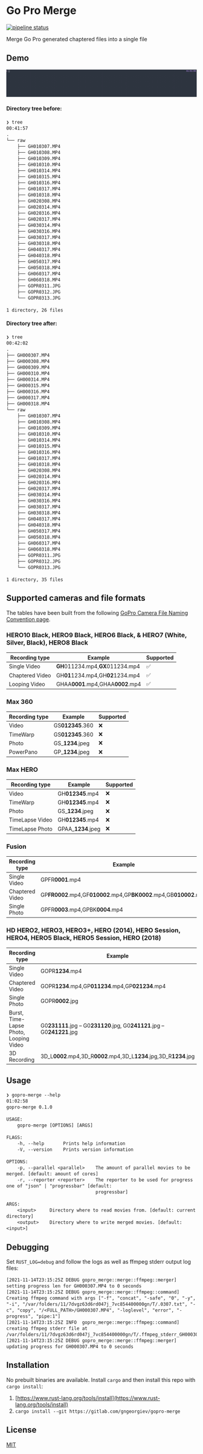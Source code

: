 # Go Pro Merge

[![pipeline status](https://gitlab.com/gngeorgiev/gopro-merge/badges/master/pipeline.svg)](https://gitlab.com/gngeorgiev/gopro-merge/-/commits/master)

Merge Go Pro generated chaptered files into a single file

## Demo

![Demo](./resources/screencap.gif)

#### Directory tree before:

```shell
❯ tree                                                                                                                                                00:41:57
.
└── raw
    ├── GH010307.MP4
    ├── GH010308.MP4
    ├── GH010309.MP4
    ├── GH010310.MP4
    ├── GH010314.MP4
    ├── GH010315.MP4
    ├── GH010316.MP4
    ├── GH010317.MP4
    ├── GH010318.MP4
    ├── GH020308.MP4
    ├── GH020314.MP4
    ├── GH020316.MP4
    ├── GH020317.MP4
    ├── GH030314.MP4
    ├── GH030316.MP4
    ├── GH030317.MP4
    ├── GH030318.MP4
    ├── GH040317.MP4
    ├── GH040318.MP4
    ├── GH050317.MP4
    ├── GH050318.MP4
    ├── GH060317.MP4
    ├── GH060318.MP4
    ├── GOPR0311.JPG
    ├── GOPR0312.JPG
    └── GOPR0313.JPG

1 directory, 26 files
```

#### Directory tree after:

```shell
❯ tree                                                                                                                                                00:42:02
.
├── GH000307.MP4
├── GH000308.MP4
├── GH000309.MP4
├── GH000310.MP4
├── GH000314.MP4
├── GH000315.MP4
├── GH000316.MP4
├── GH000317.MP4
├── GH000318.MP4
└── raw
    ├── GH010307.MP4
    ├── GH010308.MP4
    ├── GH010309.MP4
    ├── GH010310.MP4
    ├── GH010314.MP4
    ├── GH010315.MP4
    ├── GH010316.MP4
    ├── GH010317.MP4
    ├── GH010318.MP4
    ├── GH020308.MP4
    ├── GH020314.MP4
    ├── GH020316.MP4
    ├── GH020317.MP4
    ├── GH030314.MP4
    ├── GH030316.MP4
    ├── GH030317.MP4
    ├── GH030318.MP4
    ├── GH040317.MP4
    ├── GH040318.MP4
    ├── GH050317.MP4
    ├── GH050318.MP4
    ├── GH060317.MP4
    ├── GH060318.MP4
    ├── GOPR0311.JPG
    ├── GOPR0312.JPG
    └── GOPR0313.JPG

1 directory, 35 files
```

## Supported cameras and file formats

The tables have been built from the following [GoPro Camera File Naming Convention page](https://community.gopro.com/t5/en/GoPro-Camera-File-Naming-Convention/ta-p/390220#).

### HERO10 Black, HERO9 Black, HERO6 Black, & HERO7 (White, Silver, Black), HERO8 Black

| Recording type  | Example                           | Supported |
| --------------- | --------------------------------- | --------- |
| Single Video    | **GH**011234.mp4,**GX**011234.mp4 | ✅        |
| Chaptered Video | GH**01**1234.mp4,GH**02**1234.mp4 | ✅        |
| Looping Video   | GHAA**0001**.mp4,GHAA**0002**.mp4 | ✅        |

### Max 360

| Recording type | Example           | Supported |
| -------------- | ----------------- | --------- |
| Video          | GS**012345**.360  | ❌        |
| TimeWarp       | GS**012345**.360  | ❌        |
| Photo          | GS\_**1234**.jpeg | ❌        |
| PowerPano      | GP\_**1234**.jpeg | ❌        |

### Max HERO

| Recording type  | Example             | Supported |
| --------------- | ------------------- | --------- |
| Video           | GH**012345**.mp4    | ❌        |
| TimeWarp        | GH**012345**.mp4    | ❌        |
| Photo           | GS\_**1234**.jpeg   | ❌        |
| TimeLapse Video | GH**012345**.mp4    | ❌        |
| TimeLapse Photo | GPAA\_**1234**.jpeg | ❌        |

### Fusion

| Recording type  | Example                                                             | Supported |
| --------------- | ------------------------------------------------------------------- | --------- |
| Single Video    | GPFR**0001**.mp4                                                    | ❌        |
| Chaptered Video | GP**FR0002**.mp4,GF**010002**.mp4,GP**BK0002**.mp4,GB**010002**.mp4 | ❌        |
| Single Photo    | GPFR**0003**.mp4,GPBK**0004**.mp4                                   | ❌        |

### HD HERO2, HERO3, HERO3+, HERO (2014), HERO Session, HERO4, HERO5 Black, HERO5 Session, HERO (2018)

| Recording type                         | Example                                                                  | Supported |
| -------------------------------------- | ------------------------------------------------------------------------ | --------- |
| Single Video                           | GOPR**1234**.mp4                                                         | ❌        |
| Chaptered Video                        | GOPR**1234**.mp4,GP**011234**.mp4,GP**021234**.mp4                       | ❌        |
| Single Photo                           | GOPR**0002**.jpg                                                         | ❌        |
| Burst, Time-Lapse Photo, Looping Video | G0**231111**.jpg – G0**231120**.jpg, G0**241121**.jpg – G0**241221**.jpg | ❌        |
| 3D Recording                           | 3D_L**0002**.mp4,3D_R**0002**.mp4,3D_L**1234**.jpg,3D_R**1234**.jpg      | ❌        |

## Usage

```shell
❯ gopro-merge --help                                                                                                                                  01:02:58
gopro-merge 0.1.0

USAGE:
    gopro-merge [OPTIONS] [ARGS]

FLAGS:
    -h, --help       Prints help information
    -V, --version    Prints version information

OPTIONS:
    -p, --parallel <parallel>    The amount of parallel movies to be merged. [default: amount of cores]
    -r, --reporter <reporter>    The reporter to be used for progress one of "json" | "progressbar" [default:
                                 progressbar]

ARGS:
    <input>     Directory where to read movies from. [default: current directory]
    <output>    Directory where to write merged movies. [default: <input>]
```

## Debugging

Set `RUST_LOG=debug` and follow the logs as well as ffmpeg stderr output log files:

```shell
[2021-11-14T23:15:25Z DEBUG gopro_merge::merge::ffmpeg::merger] setting progress len for GH000307.MP4 to 0 seconds
[2021-11-14T23:15:25Z DEBUG gopro_merge::merge::ffmpeg::command] Creating ffmpeg command with args ["-f", "concat", "-safe", "0", "-y", "-i", "/var/folders/11/7dvgz63d6rd047j_7vc854400000gn/T/.0307.txt", "-c", "copy", "/<FULL_PATH>/GH000307.MP4", "-loglevel", "error", "-progress", "pipe:1"]
[2021-11-14T23:15:25Z INFO  gopro_merge::merge::ffmpeg::command] creating ffmpeg stderr file at /var/folders/11/7dvgz63d6rd047j_7vc854400000gn/T/.ffmpeg_stderr_GH000307.MP4.log
[2021-11-14T23:15:25Z DEBUG gopro_merge::merge::ffmpeg::merger] updating progress for GH000307.MP4 to 0 seconds
```

## Installation

No prebuilt binaries are available. Install `cargo` and then install this repo with `cargo install`:

1. [https://www.rust-lang.org/tools/install](https://www.rust-lang.org/tools/install)
1. `cargo install --git https://gitlab.com/gngeorgiev/gopro-merge`

## License

[MIT](LICENSE)
